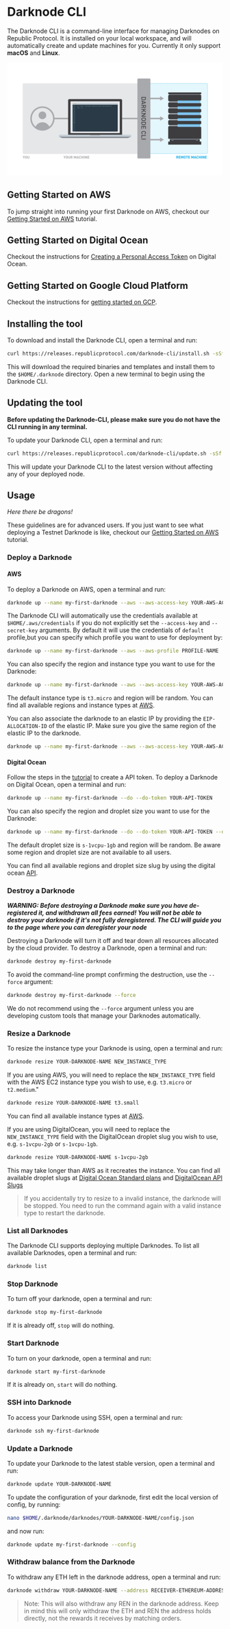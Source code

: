 # Darknode CLI

The Darknode CLI is a command-line interface for managing Darknodes on Republic Protocol. It is installed on your local workspace, and will automatically create and update machines for you. Currently it only support **macOS** and **Linux**. 

![](./docs/darknode-cli-overview.jpg)

## Getting Started on AWS

To jump straight into running your first Darknode on AWS, checkout our [Getting Started on AWS](./docs/getting-started-on-aws.md) tutorial.

## Getting Started on Digital Ocean
 
Checkout the instructions for [Creating a Personal Access Token](https://github.com/republicprotocol/darknode-cli#digital-ocean) on Digital Ocean.

## Getting Started on Google Cloud Platform
 
Checkout the instructions for [getting started on GCP](docs/gcp/getting-started-on-gcp.md).


## Installing the tool

To download and install the Darknode CLI, open a terminal and run:

```sh
curl https://releases.republicprotocol.com/darknode-cli/install.sh -sSf | sh
```

This will download the required binaries and templates and install them to the `$HOME/.darknode` directory. Open a new terminal to begin using the Darknode CLI.

## Updating the tool

**Before updating the Darknode-CLI, please make sure you do not have the CLI running in any terminal.**

To update your Darknode CLI, open a terminal and run:

```sh
curl https://releases.republicprotocol.com/darknode-cli/update.sh -sSf | sh
```

This will update your Darknode CLI to the latest version without affecting any of your deployed node. 

## Usage

_Here there be dragons!_

These guidelines are for advanced users. If you just want to see what deploying a Testnet Darknode is like, checkout our [Getting Started on AWS](./docs/getting-started-on-aws.md) tutorial.

### Deploy a Darknode

#### AWS

To deploy a Darknode on AWS, open a terminal and run:

```sh
darknode up --name my-first-darknode --aws --aws-access-key YOUR-AWS-ACCESS-KEY --aws-secret-key YOUR-AWS-SECRET-KEY
``` 

The Darknode CLI will automatically use the credentials available at `$HOME/.aws/credentials` if you do not explicitly set the `--access-key` and `--secret-key` arguments.
By default it will use the credentials of `default` profile,but you can specify which profile you want to use for deployment by:

```sh
darknode up --name my-first-darknode --aws --aws-profile PROFILE-NAME
```

You can also specify the region and instance type you want to use for the Darknode:

```sh
darknode up --name my-first-darknode --aws --aws-access-key YOUR-AWS-ACCESS-KEY --aws-secret-key YOUR-AWS-SECRET-KEY --aws-region eu-west-1 --aws-instance t2.small
``` 
The default instance type is `t3.micro` and region will be random.
You can find all available regions and instance types at [AWS](https://docs.aws.amazon.com/AmazonRDS/latest/UserGuide/Concepts.RegionsAndAvailabilityZones.html).

You can also associate the darknode to an elastic IP by providing the `EIP-ALLOCATION-ID` of the elastic IP. 
Make sure you give the same region of the elastic IP to the darknode. 


```sh
darknode up --name my-first-darknode --aws --aws-access-key YOUR-AWS-ACCESS-KEY --aws-secret-key YOUR-AWS-SECRET-KEY --aws-region SAME-REGION-AS-EIP --aws-elastic-ip EIP-ALLOCATION-ID
``` 

#### Digital Ocean

Follow the steps in the [tutorial](https://www.digitalocean.com/docs/api/create-personal-access-token/) to create a API token. 
To deploy a Darknode on Digital Ocean, open a terminal and run:

```sh
darknode up --name my-first-darknode --do --do-token YOUR-API-TOKEN
``` 

You can also specify the region and droplet size you want to use for the Darknode:

```sh
darknode up --name my-first-darknode --do --do-token YOUR-API-TOKEN --do-region nyc1 --do-droplet 8gb
``` 

The default droplet size is `s-1vcpu-1gb` and region will be random. 
Be aware some region and droplet size are not available to all users.

You can find all available regions and droplet size slug by using the digital ocean [API](https://developers.digitalocean.com/documentation/v2/#regions).

### Destroy a Darknode

_**WARNING: Before destroying a Darknode make sure you have de-registered it, and withdrawn all fees earned! You will not be able to destroy your darknode if it's not fully deregistered. The CLI will guide you to the page where you can deregister your node**_

Destroying a Darknode will turn it off and tear down all resources allocated by the cloud provider. To destroy a Darknode, open a terminal and run:

```sh
darknode destroy my-first-darknode
``` 

To avoid the command-line prompt confirming the destruction, use the `--force` argument: 

```sh
darknode destroy my-first-darknode --force
```

We do not recommend using the `--force` argument unless you are developing custom tools that manage your Darknodes automatically.

### Resize a Darknode 

To resize the instance type your Darknode is using, open a terminal and run:
```sh
darknode resize YOUR-DARKNODE-NAME NEW_INSTANCE_TYPE
```

If you are using AWS, you will need to replace the `NEW_INSTANCE_TYPE` field with the AWS EC2 instance type you wish to use, e.g. `t3.micro` or `t2.medium`."
```sh
darknode resize YOUR-DARKNODE-NAME t3.small
```
You can find all available instance types at [AWS](https://aws.amazon.com/ec2/instance-types).

If you are using DigitalOcean, you will need to replace the `NEW_INSTANCE_TYPE` field with the DigitalOcean droplet slug you wish to use, e.g. `s-1vcpu-2gb` or `s-1vcpu-1gb`.
```sh
darknode resize YOUR-DARKNODE-NAME s-1vcpu-2gb
``` 
This may take longer than AWS as it recreates the instance. You can find all available droplet slugs at [Digital Ocean Standard plans](https://developers.digitalocean.com/documentation/changelog/api-v2/new-size-slugs-for-droplet-plan-changes/) and [DigitalOcean API Slugs](https://slugs.do-api.dev/)

> If you accidentally try to resize to a invalid instance, the darknode will be stopped. You need to run the command again with a valid instance type to restart the darknode. 


### List all Darknodes

The Darknode CLI supports deploying multiple Darknodes. To list all available Darknodes, open a terminal and run:

```sh
darknode list
```

### Stop Darknode

To turn off your darknode, open a terminal and run: 

```sh
darknode stop my-first-darknode

``` 

If it is already off, `stop` will do nothing.

### Start Darknode

To turn on your darknode, open a terminal and run: 

```sh
darknode start my-first-darknode
``` 

If it is already on, `start` will do nothing.

### SSH into Darknode

To access your Darknode using SSH, open a terminal and run:

```sh
darknode ssh my-first-darknode
``` 

### Update a Darknode

To update your Darknode to the latest stable version, open a terminal and run:

```sh
darknode update YOUR-DARKNODE-NAME
``` 

To update the configuration of your darknode, first edit the local version of config, by running:

```sh
nano $HOME/.darknode/darknodes/YOUR-DARKNODE-NAME/config.json
``` 

and now run:

```sh
darknode update my-first-darknode --config
``` 

### Withdraw balance from the Darknode

To withdraw any ETH left in the darknode address, open a terminal and run:

```sh
darknode withdraw YOUR-DARKNODE-NAME --address RECEIVER-ETHEREUM-ADDRESS
``` 

> Note: This will also withdraw any REN in the darknode address. Keep in mind this will only withdraw the ETH and REN the address holds directly, not the rewards it receives by matching orders.
